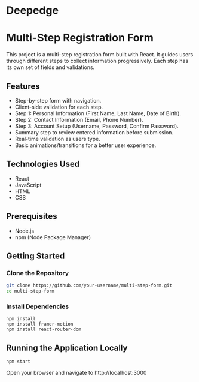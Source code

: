 # Deepedge

# Multi-Step Registration Form

This project is a multi-step registration form built with React. It guides users through different steps to collect information progressively. Each step has its own set of fields and validations.

## Features

- Step-by-step form with navigation.
- Client-side validation for each step.
- Step 1: Personal Information (First Name, Last Name, Date of Birth).
- Step 2: Contact Information (Email, Phone Number).
- Step 3: Account Setup (Username, Password, Confirm Password).
- Summary step to review entered information before submission.
- Real-time validation as users type.
- Basic animations/transitions for a better user experience.

## Technologies Used

- React
- JavaScript
- HTML
- CSS

## Prerequisites

- Node.js
- npm (Node Package Manager)

## Getting Started

### Clone the Repository

```bash
git clone https://github.com/your-username/multi-step-form.git
cd multi-step-form

```
### Install Dependencies

``` Termial
npm install
npm install framer-motion
npm install react-router-dom
```

## Running the Application Locally

``` Termial
npm start
```

Open your browser and navigate to http://localhost:3000







